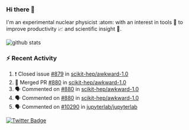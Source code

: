 ### Hi there 👋 

I'm an experimental nuclear physicist :atom: with an interest in tools :wrench: to improve productivity :chart_with_upwards_trend: and scientific insight :telescope:.

![github stats](https://github-readme-stats.vercel.app/api?username=agoose77&show_icons=true&hide_rank=true&hide_title=true&bg_color=30,e76445,904e95&text_color=efe3ec&icon_color=efe3ec)
<!--
**agoose77/agoose77** is a ✨ _special_ ✨ repository because its `README.md` (this file) appears on your GitHub profile.

Here are some ideas to get you started:

- 🔭 I’m currently working on ...
- 🌱 I’m currently learning ...
- 👯 I’m looking to collaborate on ...
- 🤔 I’m looking for help with ...
- 💬 Ask me about ...
- 📫 How to reach me: ...
- 😄 Pronouns: ...
- ⚡ Fun fact: ...
-->

### :zap: Recent Activity
<!--START_SECTION:activity-->
1. ❗️ Closed issue [#879](https://github.com/scikit-hep/awkward-1.0/issues/879) in [scikit-hep/awkward-1.0](https://github.com/scikit-hep/awkward-1.0)
2. 🎉 Merged PR [#880](https://github.com/scikit-hep/awkward-1.0/pull/880) in [scikit-hep/awkward-1.0](https://github.com/scikit-hep/awkward-1.0)
3. 🗣 Commented on [#880](https://github.com/scikit-hep/awkward-1.0/issues/880) in [scikit-hep/awkward-1.0](https://github.com/scikit-hep/awkward-1.0)
4. 🗣 Commented on [#880](https://github.com/scikit-hep/awkward-1.0/issues/880) in [scikit-hep/awkward-1.0](https://github.com/scikit-hep/awkward-1.0)
5. 🗣 Commented on [#10290](https://github.com/jupyterlab/jupyterlab/issues/10290) in [jupyterlab/jupyterlab](https://github.com/jupyterlab/jupyterlab)
<!--END_SECTION:activity-->


[![Twitter Badge](https://img.shields.io/twitter/follow/agoose77?style=flat-square&logo=Twitter&logoColor=white&color=cornflowerblue)](https://twitter.com/agoose77)
